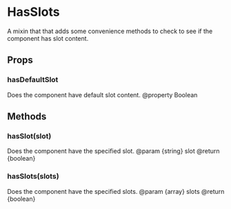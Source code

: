 # HasSlots

A mixin that that adds some convenience methods to check to see if the component has slot content.

## Props

### hasDefaultSlot
Does the component have default slot content.
@property Boolean

## Methods

### hasSlot(slot)
Does the component have the specified slot.
@param {string} slot
@return {boolean}

### hasSlots(slots)
Does the component have the specified slots.
@param {array} slots
@return {boolean}
